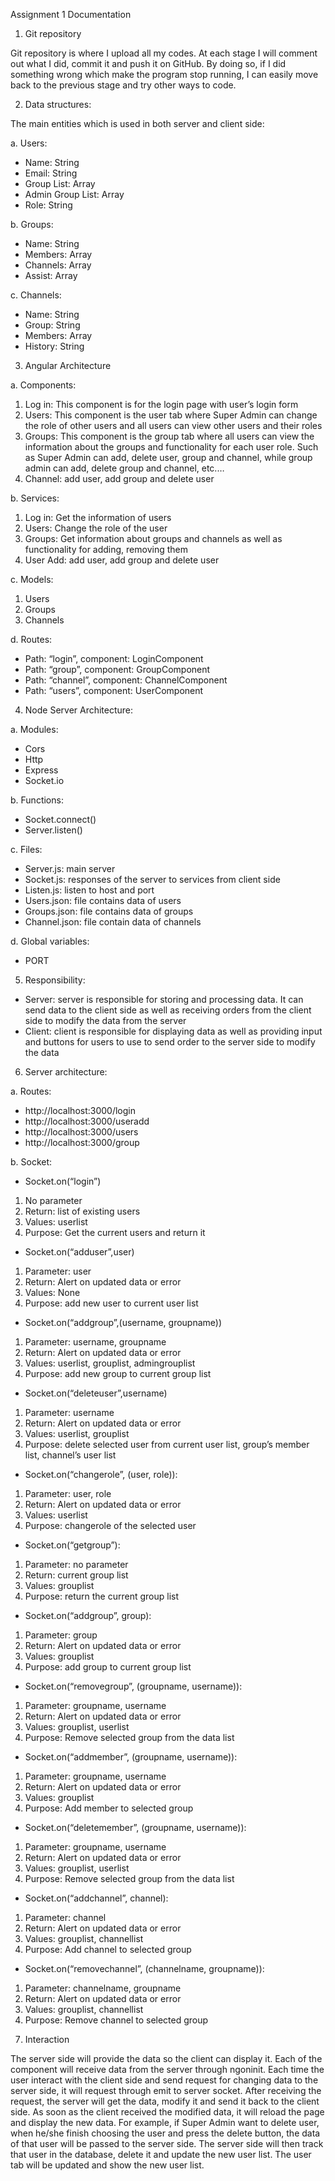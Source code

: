 Assignment 1
Documentation

1. Git repository

Git repository is where I upload all my codes. At each stage I will comment out what I did, commit it and push it on GitHub. By doing so, if I did something wrong which make the program stop running, I can easily move back to the previous stage and try other ways to code.

2. Data structures:

The main entities which is used in both server and client side:

a. Users:

- Name: String
- Email: String
- Group List: Array
- Admin Group List: Array
- Role: String

b. Groups:

- Name: String
- Members: Array
- Channels: Array
- Assist: Array

c. Channels:

- Name: String
- Group: String
- Members: Array
- History: String

3.  Angular Architecture

a. Components:

1. Log in: This component is for the login page with user’s login form
2. Users: This component is the user tab where Super Admin can change the role of other users and all users can view other users and their roles
3. Groups: This component is the group tab where all users can view the information about the groups and functionality for each user role. Such as Super Admin can add, delete user, group and channel, while group admin can add, delete group and channel, etc.…
4. Channel: add user, add group and delete user

b. Services:

1. Log in: Get the information of users
2. Users: Change the role of the user
3. Groups: Get information about groups and channels as well as functionality for adding, removing them
4. User Add: add user, add group and delete user

c. Models:

1. Users
2. Groups
3. Channels

d. Routes:

- Path: “login”, component: LoginComponent
- Path: “group”, component: GroupComponent
- Path: “channel”, component: ChannelComponent
- Path: “users”, component: UserComponent

4. Node Server Architecture:

a. Modules:

- Cors
- Http
- Express
- Socket.io

b. Functions:

- Socket.connect()
- Server.listen()

c. Files:

- Server.js: main server
- Socket.js: responses of the server to services from client side
- Listen.js: listen to host and port
- Users.json: file contains data of users
- Groups.json: file contains data of groups
- Channel.json: file contain data of channels

d. Global variables:

- PORT

5. Responsibility:

- Server: server is responsible for storing and processing data. It can send data to the client side as well as receiving orders from the client side to modify the data from the server
- Client: client is responsible for displaying data as well as providing input and buttons for users to use to send order to the server side to modify the data

6. Server architecture:

a. Routes:

- http://localhost:3000/login
- http://localhost:3000/useradd
- http://localhost:3000/users
- http://localhost:3000/group

b. Socket:

- Socket.on(“login”)

1. No parameter
2. Return: list of existing users
3. Values: userlist
4. Purpose: Get the current users and return it

- Socket.on(“adduser”,user)

1. Parameter: user
2. Return: Alert on updated data or error
3. Values: None
4. Purpose: add new user to current user list

- Socket.on(“addgroup”,(username, groupname))

1. Parameter: username, groupname
2. Return: Alert on updated data or error
3. Values: userlist, grouplist, admingrouplist
4. Purpose: add new group to current group list

- Socket.on(“deleteuser”,username)

1. Parameter: username
2. Return: Alert on updated data or error
3. Values: userlist, grouplist
4. Purpose: delete selected user from current user list, group’s member list, channel’s user list

- Socket.on(“changerole”, (user, role)):

1. Parameter: user, role
2. Return: Alert on updated data or error
3. Values: userlist
4. Purpose: changerole of the selected user

- Socket.on(“getgroup”):

1. Parameter: no parameter
2. Return: current group list
3. Values: grouplist
4. Purpose: return the current group list

- Socket.on(“addgroup”, group):

1. Parameter: group
2. Return: Alert on updated data or error
3. Values: grouplist
4. Purpose: add group to current group list

- Socket.on(“removegroup”, (groupname, username)):

1. Parameter: groupname, username
2. Return: Alert on updated data or error
3. Values: grouplist, userlist
4. Purpose: Remove selected group from the data list

- Socket.on(“addmember”, (groupname, username)):

1. Parameter: groupname, username
2. Return: Alert on updated data or error
3. Values: grouplist
4. Purpose: Add member to selected group

- Socket.on(“deletemember”, (groupname, username)):

1. Parameter: groupname, username
2. Return: Alert on updated data or error
3. Values: grouplist, userlist
4. Purpose: Remove selected group from the data list

- Socket.on(“addchannel”, channel):

1. Parameter: channel
2. Return: Alert on updated data or error
3. Values: grouplist, channellist
4. Purpose: Add channel to selected group

- Socket.on(“removechannel”, (channelname, groupname)):

1. Parameter: channelname, groupname
2. Return: Alert on updated data or error
3. Values: grouplist, channellist
4. Purpose: Remove channel to selected group

7) Interaction

The server side will provide the data so the client can display it. Each of the component will receive data from the server through ngoninit. Each time the user interact with the client side and send request for changing data to the server side, it will request through emit to server socket. After receiving the request, the server will get the data, modify it and send it back to the client side. As soon as the client received the modified data, it will reload the page and display the new data. For example, if Super Admin want to delete user, when he/she finish choosing the user and press the delete button, the data of that user will be passed to the server side. The server side will then track that user in the database, delete it and update the new user list. The user tab will be updated and show the new user list.
